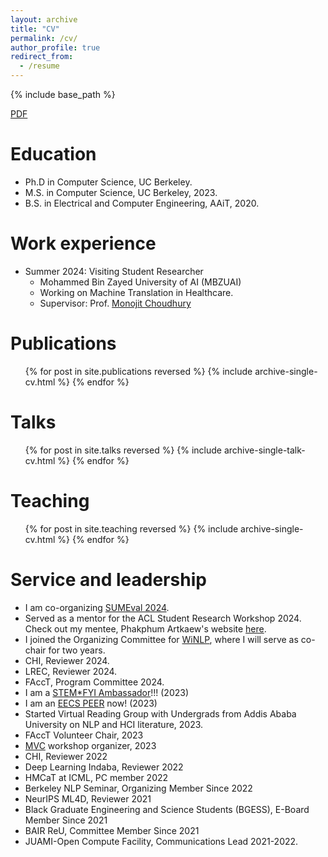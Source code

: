 ```yaml
---
layout: archive
title: "CV"
permalink: /cv/
author_profile: true
redirect_from:
  - /resume
---
```


{% include base_path %}

[PDF](http://hhnigatu.github.io/files/Hellina_CV.pdf)

Education
======
* Ph.D in Computer Science, UC Berkeley.
* M.S. in Computer Science, UC Berkeley, 2023.
* B.S. in Electrical and Computer Engineering, AAiT, 2020.

Work experience
======
* Summer 2024: Visiting Student Researcher
  * Mohammed Bin Zayed University of AI (MBZUAI)
  * Working on Machine Translation in Healthcare.
  * Supervisor: Prof. [Monojit Choudhury](https://mbzuai.ac.ae/study/faculty/monojit-choudhury/)

  

Publications
======
  <ul>{% for post in site.publications reversed %}
    {% include archive-single-cv.html %}
  {% endfor %}</ul>
  
Talks
======
  <ul>{% for post in site.talks reversed %}
    {% include archive-single-talk-cv.html  %}
  {% endfor %}</ul>
  
Teaching
======
  <ul>{% for post in site.teaching reversed %}
    {% include archive-single-cv.html %}
  {% endfor %}</ul>
  
Service and leadership
======
* I am co-organizing [SUMEval 2024](https://sites.google.com/view/sumeval-2025).
* Served as a mentor for the ACL Student Research Workshop 2024. Check out my mentee, Phakphum Artkaew's website [here](http://phakphumadev.github.io).
* I joined the Organizing Committee for [WiNLP](https://www.winlp.org/organization/), where I will serve as co-chair for two years.
* CHI, Reviewer 2024.
* LREC, Reviewer 2024.
* FAccT, Program Committee 2024.
* I am a [STEM*FYI Ambassador](https://grad.berkeley.edu/graduate-diversity/current-grad-students/stemfyi/ambassadors/)!!! (2023)
* I am an [EECS PEER](http://peers.eecs.berkeley.edu/) now! (2023)
* Started Virtual Reading Group with Undergrads from Addis Ababa University on NLP and HCI literature, 2023.
* FAccT Volunteer Chair, 2023
* [MVC](https://mashaido.wixsite.com/mvahawachiche) workshop organizer, 2023
* CHI, Reviewer 2022
* Deep Learning Indaba, Reviewer 2022
* HMCaT at ICML, PC member 2022
* Berkeley NLP Seminar, Organizing Member Since 2022
* NeurIPS ML4D, Reviewer 2021
* Black Graduate Engineering and Science Students (BGESS), E-Board Member Since 2021
* BAIR ReU, Committee Member Since 2021
* JUAMI-Open Compute Facility, Communications Lead 2021-2022.
